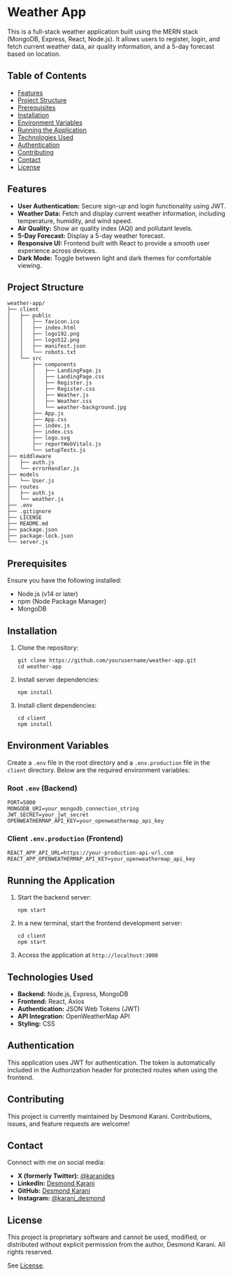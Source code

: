 # Weather App

This is a full-stack weather application built using the MERN stack (MongoDB, Express, React, Node.js). It allows users to register, login, and fetch current weather data, air quality information, and a 5-day forecast based on location.

## Table of Contents

- [Features](#features)
- [Project Structure](#project-structure)
- [Prerequisites](#prerequisites)
- [Installation](#installation)
- [Environment Variables](#environment-variables)
- [Running the Application](#running-the-application)
- [Technologies Used](#technologies-used)
- [Authentication](#authentication)
- [Contributing](#contributing)
- [Contact](#contact)
- [License](#license)

## Features

- **User Authentication:** Secure sign-up and login functionality using JWT.
- **Weather Data:** Fetch and display current weather information, including temperature, humidity, and wind speed.
- **Air Quality:** Show air quality index (AQI) and pollutant levels.
- **5-Day Forecast:** Display a 5-day weather forecast.
- **Responsive UI:** Frontend built with React to provide a smooth user experience across devices.
- **Dark Mode:** Toggle between light and dark themes for comfortable viewing.

## Project Structure

```
weather-app/
├── client
│   ├── public
│   │   ├── favicon.ico
│   │   ├── index.html
│   │   ├── logo192.png
│   │   ├── logo512.png
│   │   ├── manifest.json
│   │   └── robots.txt
│   └── src
│       ├── components
│       │   ├── LandingPage.js
│       │   ├── LandingPage.css
│       │   ├── Register.js
│       │   ├── Register.css
│       │   ├── Weather.js
│       │   ├── Weather.css
│       │   └── weather-background.jpg
│       ├── App.js
│       ├── App.css
│       ├── index.js
│       ├── index.css
│       ├── logo.svg
│       ├── reportWebVitals.js
│       └── setupTests.js
├── middleware
│   ├── auth.js
│   └── errorHandler.js
├── models
│   └── User.js
├── routes
│   ├── auth.js
│   └── weather.js
├── .env
├── .gitignore
├── LICENSE
├── README.md
├── package.json
├── package-lock.json
└── server.js

```

## Prerequisites

Ensure you have the following installed:
- Node.js (v14 or later)
- npm (Node Package Manager)
- MongoDB

## Installation

1. Clone the repository:
    ```
    git clone https://github.com/yourusername/weather-app.git
    cd weather-app
    ```

2. Install server dependencies:
    ```
    npm install
    ```

3. Install client dependencies:
    ```
    cd client
    npm install
    ```

## Environment Variables

Create a `.env` file in the root directory and a `.env.production` file in the `client` directory. Below are the required environment variables:

### Root `.env` (Backend)
```
PORT=5000
MONGODB_URI=your_mongodb_connection_string
JWT_SECRET=your_jwt_secret
OPENWEATHERMAP_API_KEY=your_openweathermap_api_key
```

### Client `.env.production` (Frontend)
```
REACT_APP_API_URL=https://your-production-api-url.com
REACT_APP_OPENWEATHERMAP_API_KEY=your_openweathermap_api_key
```

## Running the Application

1. Start the backend server:
   ```
   npm start
   ```

2. In a new terminal, start the frontend development server:
   ```
   cd client
   npm start
   ```

3. Access the application at `http://localhost:3000`

## Technologies Used

- **Backend:** Node.js, Express, MongoDB
- **Frontend:** React, Axios
- **Authentication:** JSON Web Tokens (JWT)
- **API Integration:** OpenWeatherMap API
- **Styling:** CSS

## Authentication

This application uses JWT for authentication. The token is automatically included in the Authorization header for protected routes when using the frontend.

## Contributing

This project is currently maintained by Desmond Karani. Contributions, issues, and feature requests are welcome!

## Contact

Connect with me on social media:

- **X (formerly Twitter):** [@karanides](https://x.com/karani_des)
- **LinkedIn:** [Desmond Karani](https://www.linkedin.com/in/desmond-karani-a78359b2/)
- **GitHub:** [Desmond Karani](https://github.com/DesmondKarani)
- **Instagram:** [@karani_desmond](https://www.instagram.com/karani_desmond/)

## License

This project is proprietary software and cannot be used, modified, or distributed without explicit permission from the author, Desmond Karani. All rights reserved.

See [License](./LICENSE).
